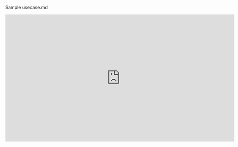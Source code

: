 Sample usecase.md


<iframe width="720" height="400" src="https://www.youtube.com/embed/RsZAyFePy2U" frameborder="0" allow="accelerometer; autoplay; encrypted-media; gyroscope; picture-in-picture" allowfullscreen></iframe>
